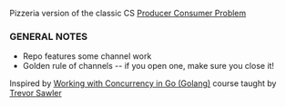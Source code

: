 Pizzeria version of the classic CS [Producer Consumer Problem](https://en.wikipedia.org/wiki/Producer%E2%80%93consumer_problems)



### GENERAL NOTES
- Repo features some channel work
- Golden rule of channels -- if you open one, make sure you close it!



Inspired by [Working with Concurrency in Go (Golang)](https://www.udemy.com/course/working-with-concurrency-in-go-golang/) course taught by [Trevor Sawler](https://www.udemy.com/course/working-with-concurrency-in-go-golang/#instructor-1)
